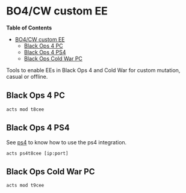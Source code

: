 # BO4/CW custom EE

**Table of Contents**

- [BO4/CW custom EE](#bo4cw-custom-ee)
  - [Black Ops 4 PC](#black-ops-4-pc)
  - [Black Ops 4 PS4](#black-ops-4-ps4)
  - [Black Ops Cold War PC](#black-ops-cold-war-pc)

Tools to enable EEs in Black Ops 4 and Cold War for custom mutation, casual or offline.

## Black Ops 4 PC

```pwsh
acts mod t8cee
```

## Black Ops 4 PS4

See [ps4](ps4.md) to know how to use the ps4 integration.

```pwsh
acts ps4t8cee [ip:port]
```

## Black Ops Cold War PC

```pwsh
acts mod t9cee
```